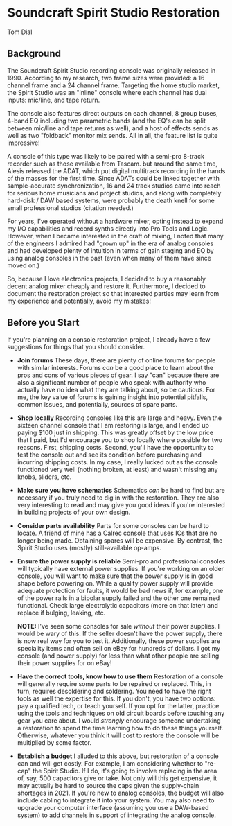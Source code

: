 # Soundcraft Spirit Studio Restoration

Tom Dial

## Background

The Soundcraft Spirit Studio recording console was originally released in 1990.
According to my research, two frame sizes were provided: a 16 channel frame
and a 24 channel frame. Targeting the home studio market, the Spirit Studio was
an "inline" console where each channel has dual inputs: mic/line, and tape
return.

The console also features direct outputs on each channel, 8 group buses, 4-band
EQ including two parametric bands (and the EQ's can be split between mic/line
and tape returns as well), and a host of effects sends as well as two
"foldback" monitor mix sends. All in all, the feature list is quite impressive!

A console of this type was likely to be paired with a semi-pro 8-track recorder
such as those available from Tascam. but around the same time, Alesis released
the ADAT, which put digital multitrack recording in the hands of the masses for
the first time. Since ADATs could be linked together with sample-accurate
synchronization, 16 and 24 track studios came into reach for serious home
musicians and project studios, and along with completely hard-disk / DAW based
systems, were probably the death knell for some small professional
studios (citation needed.)

For years, I've operated without a hardware mixer, opting instead to expand my
I/O capabilities and record synths directly into Pro Tools and Logic. However,
when I became interested in the craft of mixing, I noted that many of the
engineers I admired had "grown up" in the era of analog consoles and had
developed plenty of intuition in terms of gain staging and EQ by using analog
consoles in the past (even when many of them have since moved on.)

So, because I love electronics projects, I decided to buy a reasonably decent
analog mixer cheaply and restore it. Furthermore, I decided to document the
restoration project so that interested parties may learn from my experience
and potentially, avoid my mistakes!

## Before you Start

If you're planning on a console restoration project, I already have a few
suggestions for things that you should consider.

* **Join forums**  These days, there are plenty of online forums for people
  with similar interests. Forums *can* be a good place to learn about the
  pros and cons of various pieces of gear. I say "can" because there are
  also a significant number of people who speak with authority who actually
  have no idea what they are talking about, so be cautious. For me, the key
  value of forums is gaining insight into potential pitfalls, common
  issues, and potentially, sources of spare parts.

* **Shop locally**  Recording consoles like this are large and
  heavy. Even the sixteen channel console that I am restoring is large,
  and I ended up paying $100 just in shipping. This was greatly offset by
  the low price that I paid, but I'd encourage you to shop locally where
  possible for two reasons. First, shipping costs. Second, you'll have
  the opportunity to test the console out and see its condition before
  purchasing and incurring shipping costs. In my case, I really lucked
  out as the console functioned very well (nothing broken, at least) and
  wasn't missing any knobs, sliders, etc.

* **Make sure you have schematics** Schematics *can* be hard to find but
  are necessary if you truly need to dig in with the restoration. They are
  also very interesting to read and may give you good ideas if you're
  interested in building projects of your own design.

* **Consider parts availability**  Parts for some consoles can be hard to
  locate. A friend of mine has a Calrec console that uses ICs that are
  no longer being made. Obtaining spares will be expensive. By contrast,
  the Spirit Studio uses (mostly) still-available op-amps.

* **Ensure the power supply is reliable**  Semi-pro and professional
  consoles will typically have external power supplies. If you're working
  on an older console, you will want to make sure that the power supply is
  in good shape before powering on. While a quality power supply will
  provide adequate protection for faults, it would be bad news if, for
  example, one of the power rails in a bipolar supply failed and the
  other one remained functional. Check large electrolytic capacitors
  (more on that later) and replace if bulging, leaking, etc. 

  **NOTE:** I've seen some consoles for sale *without* their power
  supplies. I would be wary of this. If the seller doesn't have the power
  supply, there is now real way for you to test it. Additionally, these
  power supplies are speciality items and often sell on eBay for
  hundreds of dollars. I got my console (and power supply) for less than
  what other people are selling their power supplies for on eBay!

* **Have the correct tools, know how to use them**  Restoration of a
  console will generally require some parts to be repaired or replaced.
  This, in turn, requires desoldering and soldering. You need to have
  the right tools as well the expertise for this. If you don't, you have
  two options: pay a qualified tech, or teach yourself. If you opt for
  the latter, practice using the tools and techniques on old circuit
  boards before touching any gear you care about. I would *strongly*
  encourage someone undertaking a restoration to spend the time learning
  how to do these things yourself. Otherwise, whatever you think it
  will cost to restore the console will be multiplied by some factor.

* **Establish a budget**  I alluded to this above, but restoration of
  a console can and will get costly. For example, I am considering
  whether to "re-cap" the Spirit Studio. If I do, it's going to involve
  replacing in the area of, say, 500 capacitors give or take. Not only
  will this get expensive, it may actually be hard to source the caps
  given the supply-chain shortages in 2021.  If you're new to analog
  consoles, the budget will also include cabling to integrate it into
  your system. You may also need to upgrade your computer interface
  (assuming you use a DAW-based system) to add channels in support of
  integrating the analog console.
